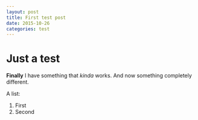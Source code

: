 ```yaml
---
layout: post
title: First test post
date: 2015-10-26
categories: test
---
```

# Just a test
**Finally** I have something that _kinda_ works.
And now something completely different.


A list:

1. First
2. Second


